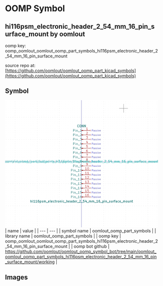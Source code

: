 # OOMP Symbol  
## hi116psm_electronic_header_2_54_mm_16_pin_surface_mount  by oomlout  
  
oomp key: oomp_oomlout_oomlout_oomp_part_symbols_hi116psm_electronic_header_2_54_mm_16_pin_surface_mount  
  
source repo at: [https://github.com/oomlout/oomlout_oomp_part_kicad_symbols](https://github.com/oomlout/oomlout_oomp_part_kicad_symbols)  
## Symbol  
  
[![working.png](working_600.png)](working.png)  
| name | value | 
| --- | --- | 
| symbol name | oomlout_oomp_part_symbols | 
| library name | oomlout_oomp_part_symbols | 
| oomp key | oomp_oomlout_oomlout_oomp_part_symbols_hi116psm_electronic_header_2_54_mm_16_pin_surface_mount | 
| oomp bot github | https://github.com/oomlout/oomlout_oomp_symbol_bot/tree/main/oomlout_oomlout_oomp_part_symbols_hi116psm_electronic_header_2_54_mm_16_pin_surface_mount/working | 
## Images  
